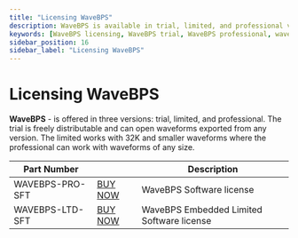 ```yaml
---
title: "Licensing WaveBPS"
description: WaveBPS is available in trial, limited, and professional versions. Choose the right license to analyze waveforms of any size with advanced features.
keywords: [WaveBPS licensing, WaveBPS trial, WaveBPS professional, waveform analysis software, limited waveform viewer, WaveBPS software license, WAVEBPS-PRO-SFT]
sidebar_position: 16
sidebar_label: "Licensing WaveBPS"
---
```


# Licensing WaveBPS

**WaveBPS** - is offered in three versions: trial, limited, and professional. The trial is freely distributable and can open waveforms exported from any version. The limited works with 32K and smaller waveforms where the professional can work with waveforms of any size.

| Part Number     |                                                             | Description                               |
| --------------- | ----------------------------------------------------------- | ----------------------------------------- |
| WAVEBPS-PRO-SFT | [BUY NOW](https://store.intrepidcs.com/product/wavebps-sft) | WaveBPS Software license                  |
| WAVEBPS-LTD-SFT | [BUY NOW](https://store.intrepidcs.com/product/wavebps-sft) | WaveBPS Embedded Limited Software license |